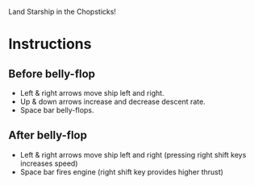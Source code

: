 Land Starship in the Chopsticks!

# Instructions
## Before belly-flop
- Left & right arrows move ship left and right.
- Up & down arrows increase and decrease descent rate.
- Space bar belly-flops.
## After belly-flop
- Left & right arrows move ship left and right (pressing right shift keys increases speed)
- Space bar fires engine (right shift key provides higher thrust)
